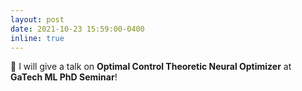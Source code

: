 ```yaml
---
layout: post
date: 2021-10-23 15:59:00-0400
inline: true
---
```


:mega: I will give a talk on <strong>Optimal Control Theoretic Neural Optimizer</strong> at <strong>GaTech ML PhD Seminar</strong>!

<!-- on 10/29 (Fri) 12:30 pm ET -->
<!-- https://sites.google.com/view/ml-phd-student-seminar/fall-2021-seminars?authuser=0 -->
